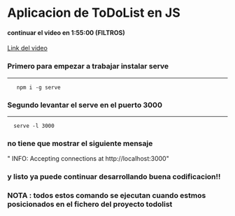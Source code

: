 # Aplicacion de ToDoList en JS

#### continuar el video en 1:55:00 (FILTROS)
[Link del video](https://www.youtube.com/watch?v=CSWnqdhN5vk&t=572s)

### Primero para empezar a trabajar instalar serve
---------------------------------------------------------
```
   npm i -g serve
```

### Segundo levantar el serve en el puerto 3000
---------------------------------------------------------
```
  serve -l 3000
```
### no tiene que mostrar el siguiente mensaje
" INFO: Accepting connections at http://localhost:3000"

### y listo ya puede continuar desarrollando buena codificacion!!


### NOTA : todos estos comando se ejecutan cuando estmos posicionados en el fichero del proyecto todolist